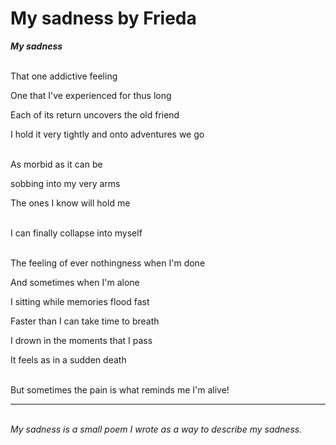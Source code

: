 # My sadness by Frieda


***My sadness***

\
That one addictive feeling

One that I've experienced for thus long

Each of its return uncovers the old friend

I hold it very tightly and onto adventures we go

\
As morbid as it can be

sobbing into my very arms

The ones I know will hold me

\
I can finally collapse into myself

\
The feeling of ever nothingness when I'm done

And sometimes when I'm alone

I sitting while memories flood fast

Faster than I can take time to breath

I drown in the moments that I pass

It feels as in a sudden death

\
But sometimes the pain is what reminds me I'm alive!


---

\
*My sadness is a small poem I wrote as a way to describe my sadness.*



